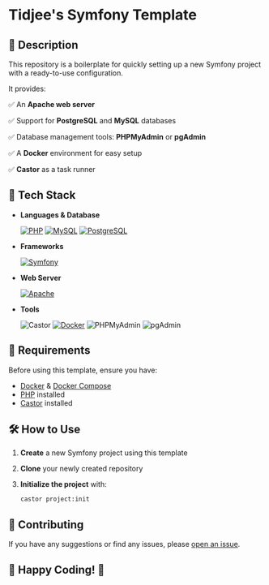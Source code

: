# Tidjee's Symfony Template

## 📝 Description

This repository is a boilerplate for quickly setting up a new Symfony project with a ready-to-use configuration.

It provides:

✅ An **Apache web server**

✅ Support for **PostgreSQL** and **MySQL** databases

✅ Database management tools: **PHPMyAdmin** or **pgAdmin**

✅ A **Docker** environment for easy setup

✅ **Castor** as a task runner

## 🚀 Tech Stack

- **Languages & Database**
  
  [![PHP](https://img.shields.io/badge/PHP-8.2^-777BB4?logo=php)](https://www.php.net/) [![MySQL](https://img.shields.io/badge/MySQL-8.0-4479A1?logo=mysql)](https://www.mysql.com/) [![PostgreSQL](https://img.shields.io/badge/PostgreSQL-17-316192?logo=postgresql)](https://www.postgresql.org/)

- **Frameworks**
  
  [![Symfony](https://img.shields.io/badge/Symfony-7.x-000?logo=symfony)](https://symfony.com/)

- **Web Server**
  
  [![Apache](https://img.shields.io/badge/Apache-2.4-D42029?logo=apache)](https://httpd.apache.org/)

- **Tools**
  
  ![Castor](https://img.shields.io/badge/Castor-latest-000) [![Docker](https://img.shields.io/badge/Docker-20.10-0db7ed?logo=docker)](https://docs.docker.com/) ![PHPMyAdmin](https://img.shields.io/badge/PHPMyAdmin-latest-4479A1?logo=phpmyadmin) ![pgAdmin](https://img.shields.io/badge/pgAdmin-latest-000)

## 📌 Requirements

Before using this template, ensure you have:

- [Docker](https://www.docker.com/) & [Docker Compose](https://docs.docker.com/compose/)
- [PHP](https://www.php.net/) installed
- [Castor](https://castor.jolicode.com/) installed

## 🛠️ How to Use

1. **Create** a new Symfony project using this template
2. **Clone** your newly created repository
3. **Initialize the project** with:

   ```sh
   castor project:init
   ```

## 🤝 Contributing

If you have any suggestions or find any issues, please [open an issue](https://github.com/tidjee-dev/symfony-template/issues/new).

## 🎉 Happy Coding! 🚀
